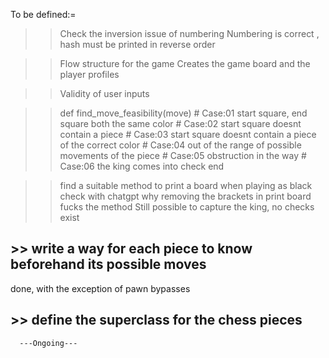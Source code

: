 To be defined:=

>> Check the inversion issue of numbering
  Numbering is correct , hash must be printed in reverse order

>> Flow structure for the game
Creates the game board and the player profiles 

>> Validity of user inputs

>> def find_move_feasibility(move)
    # Case:01  start square, end square both the same color
    # Case:02  start square doesnt contain a piece
    # Case:03  start square doesnt contain a piece of the correct color
    # Case:04  out of the range of possible movements of the piece
    # Case:05  obstruction in the way
    # Case:06  the king comes into check
  end

  >> find a suitable method to print a board when playing as black
  >> check with chatgpt why removing the brackets in print board fucks the method
  >> Still possible to capture the king, no checks exist

##  >> write a way for each piece to know beforehand its possible moves
done, with the exception of pawn bypasses

##  >> define the superclass for the chess pieces

      ---Ongoing---


